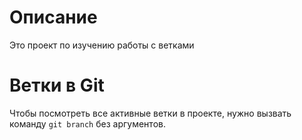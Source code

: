 # Описание

Это проект по изучению работы с ветками 
# Ветки в Git 

Чтобы посмотреть все активные ветки в проекте, нужно вызвать команду `git branch` без аргументов.  
